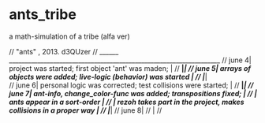 ants_tribe
==========

a math-simulation of a tribe (alfa ver)


// "ants" , 2013. d3QUzer
// ______ ___________________________________________________________________
// june 4| project was started; first object 'ant' was maden;                |
// ______|___________________________________________________________________|
// june 5| arrays of objects were added; live-logic (behavior) was started   |
// ______|___________________________________________________________________|   
// june 6| personal logic was corrected; test collisions were started;       |
// ______|___________________________________________________________________| 
// june 7| ant-info, change_color-func was added; transpositions fixed;      |
//       | ants appear in a sort-order                                       |
//       | rezoh takes part in the project, makes collisions in a proper way |
// ______|___________________________________________________________________|
// june 8|
//       |
//
